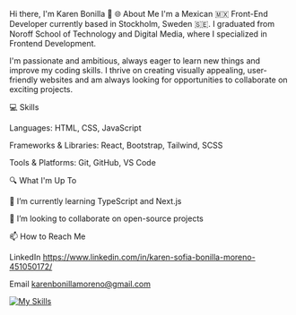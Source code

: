 Hi there, I'm Karen Bonilla 👋
🌐 About Me
I'm a Mexican 🇲🇽 Front-End Developer currently based in Stockholm, Sweden 🇸🇪. I graduated from Noroff School of Technology and Digital Media, where I specialized in Frontend Development.

I'm passionate and ambitious, always eager to learn new things and improve my coding skills. I thrive on creating visually appealing, user-friendly websites and am always looking for opportunities to collaborate on exciting projects.


💻 Skills 

Languages: HTML, CSS, JavaScript 

Frameworks & Libraries: React, Bootstrap, Tailwind, SCSS

Tools & Platforms: Git, GitHub, VS Code


🔍 What I'm Up To

🌱 I’m currently learning TypeScript and Next.js

👯 I’m looking to collaborate on open-source projects


📫 How to Reach Me

LinkedIn https://www.linkedin.com/in/karen-sofia-bonilla-moreno-451050172/

Email karenbonillamoreno@gmail.com

[![My Skills](https://skillicons.dev/icons?i=js,html,css,bootstrap,figma,react,tailwind)](https://skillicons.dev)







